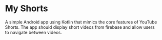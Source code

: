 # My Shorts

A simple Android app using Kotlin that mimics the core features of YouTube Shorts. The app should display short videos from firebase and allow users to navigate between videos.
